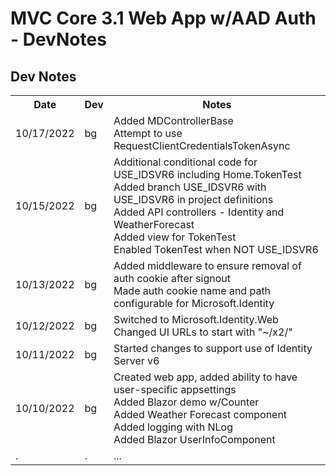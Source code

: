 # MVC Core 3.1 Web App w/AAD Auth - DevNotes

## Dev Notes

<table>
	<tr>
		<th>Date</th>
		<th>Dev</th>
		<th>Notes</th>
	</tr>
	<tr>
		<td>10/17/2022</td><td>bg</td>
		<td>
			Added MDControllerBase<br/>
            Attempt to use RequestClientCredentialsTokenAsync<br/>
		</td>
	</tr>
	<tr>
		<td>10/15/2022</td><td>bg</td>
		<td>
			Additional conditional code for USE_IDSVR6
            including Home.TokenTest<br/>
            Added branch USE_IDSVR6 with USE_IDSVR6 in project definitions<br/>
            Added API controllers - Identity and WeatherForecast<br/>
            Added view for TokenTest<br/>
            Enabled TokenTest when NOT USE_IDSVR6<br/>
		</td>
	</tr>
	<tr>
		<td>10/13/2022</td><td>bg</td>
		<td>
            Added middleware to ensure removal of auth cookie after signout<br/>
			Made auth cookie name and path configurable for Microsoft.Identity<br/>
		</td>
	</tr>
	<tr>
		<td>10/12/2022</td><td>bg</td>
		<td>
			Switched to Microsoft.Identity.Web<br/>
            Changed UI URLs to start with "~/x2/"
		</td>
	</tr>
	<tr>
		<td>10/11/2022</td><td>bg</td>
		<td>
			Started changes to support use of Identity Server v6<br/>
		</td>
	</tr>
	<tr>
		<td>10/10/2022</td><td>bg</td>
		<td>
			Created web app, 
			added ability to have user-specific appsettings<br/>
			Added Blazor demo w/Counter<br/>
            Added Weather Forecast component<br/>
            Added logging with NLog<br/>
            Added Blazor UserInfoComponent<br/>
		</td>
	</tr>
	<tr>
		<td>.</td><td>.</td>
		<td>
			...
		</td>
	</tr>
</table>
